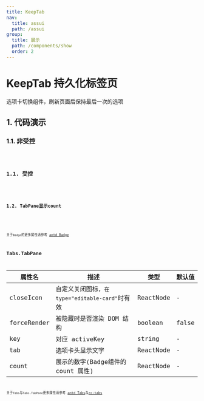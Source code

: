```yaml
---
title: KeepTab
nav:
  title: assui
  path: /assui
group:
  title: 展示
  path: /components/show
  order: 2
---
```


# KeepTab 持久化标签页
选项卡切换组件，刷新页面后保持最后一次的选项

## 1. 代码演示

### 1.1. 非受控

<code hideActions='["CSB", "EXTERNAL"]' src="./demo/Base.jsx" />

### 1.1. 受控

<code hideActions='["CSB", "EXTERNAL"]' src="./demo/Control.jsx" />


### 1.2. TabPane显示count

<code hideActions='["CSB", "EXTERNAL"]' src="./demo/Count.jsx" />

<API exports='["default"]'></API>
关于`Badge`的更多属性请参考 [antd Badge](https://ant.design/components/badge-cn/)


## Tabs.TabPane
| 属性名      | 描述                                            | 类型      | 默认值 |
| ----------- | ----------------------------------------------- | --------- | ------ |
| closeIcon   | 自定义关闭图标，`在 type="editable-card"`时有效 | ReactNode | -      |
| forceRender | 被隐藏时是否渲染 DOM 结构                       | boolean   | false  |
| key         | 对应 activeKey                                  | string    | -      |
| tab         | 选项卡头显示文字                                | ReactNode | -      |
| count       | 展示的数字(Badge组件的count 属性)               | ReactNode | -      |

关于`Tabs`与`Tabs.TabPane`更多属性请参考 [antd Tabs](https://ant.design/components/tabs-cn/)与[rc-tabs](https://www.npmjs.com/package/rc-tabs)
